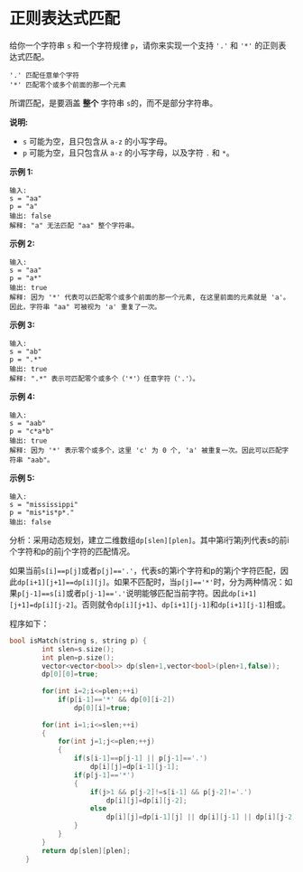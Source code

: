 # 正则表达式匹配

给你一个字符串 `s` 和一个字符规律 `p`，请你来实现一个支持 `'.'` 和 `'*'` 的正则表达式匹配。

```
'.' 匹配任意单个字符
'*' 匹配零个或多个前面的那一个元素
```

所谓匹配，是要涵盖 **整个** 字符串 `s`的，而不是部分字符串。

**说明:**

- `s` 可能为空，且只包含从 `a-z` 的小写字母。
- `p` 可能为空，且只包含从 `a-z` 的小写字母，以及字符 `.` 和 `*`。

**示例 1:**

```
输入:
s = "aa"
p = "a"
输出: false
解释: "a" 无法匹配 "aa" 整个字符串。
```

**示例 2:**

```
输入:
s = "aa"
p = "a*"
输出: true
解释: 因为 '*' 代表可以匹配零个或多个前面的那一个元素, 在这里前面的元素就是 'a'。因此，字符串 "aa" 可被视为 'a' 重复了一次。
```

**示例 3:**

```
输入:
s = "ab"
p = ".*"
输出: true
解释: ".*" 表示可匹配零个或多个（'*'）任意字符（'.'）。
```

**示例 4:**

```
输入:
s = "aab"
p = "c*a*b"
输出: true
解释: 因为 '*' 表示零个或多个，这里 'c' 为 0 个, 'a' 被重复一次。因此可以匹配字符串 "aab"。
```

**示例 5:**

```
输入:
s = "mississippi"
p = "mis*is*p*."
输出: false
```



分析：采用动态规划，建立二维数组`dp[slen][plen]`。其中第i行第j列代表s的前i个字符和p的前j个字符的匹配情况。

如果当前`s[i]==p[j]`或者`p[j]=='.'`，代表s的第i个字符和p的第j个字符匹配，因此`dp[i+1][j+1]==dp[i][j]`。如果不匹配时，当`p[j]=='*'`时，分为两种情况：如果`p[j-1]==s[i]`或者`p[j-1]=='.'`说明能够匹配当前字符。因此`dp[i+1][j+1]=dp[i][j-2]`。否则就令`dp[i][j+1]`、`dp[i+1][j-1]`和`dp[i+1][j-1]`相或。

程序如下：

~~~c++
bool isMatch(string s, string p) {
        int slen=s.size();
        int plen=p.size();
        vector<vector<bool>> dp(slen+1,vector<bool>(plen+1,false));
        dp[0][0]=true;
        
        for(int i=2;i<=plen;++i)
            if(p[i-1]=='*' && dp[0][i-2])
                dp[0][i]=true;
        
        for(int i=1;i<=slen;++i)
        {
            for(int j=1;j<=plen;++j)
            {
                if(s[i-1]==p[j-1] || p[j-1]=='.')
                    dp[i][j]=dp[i-1][j-1];
                if(p[j-1]=='*')
                {
                    if(j>1 && p[j-2]!=s[i-1] && p[j-2]!='.')
                        dp[i][j]=dp[i][j-2];
                    else
                        dp[i][j]=dp[i-1][j] || dp[i][j-1] || dp[i][j-2];
                }
            }
        }
        return dp[slen][plen];
    }
~~~

